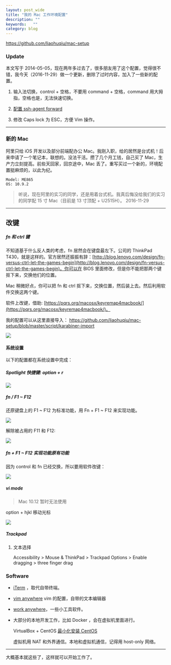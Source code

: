 ```yaml
---
layout: post_wide
title: "我的 Mac 工作环境配置"
description: ""
keywords:   ""
category: blog
---
```


https://github.com/liaohuqiu/mac-setup

### Update

本文写于 2014-05-05，现在两年多过去了，很多朋友用了这个配置，觉得很不错，我今天（2016-11-29）做一个更新，删除了过时内容，加入了一些新的配置。

1. 输入法切换，control + 空格，不要用 command + 空格，command 用大拇指，空格也是，无法快速切换。

2. [配置 ssh-agent forward](https://www.liaohuqiu.net/cn/posts/ssh-agent-forward/)

3. 修改 Caps lock 为 ESC，方便 Vim 操作。

---

### 新的 Mac

阿里只给 iOS 开发以及部分前端配办公 Mac。我刚入职，给的居然是台式机！后来申请了一个笔记本，联想的。没法干活。攒了几个月工钱，自己买了 Mac，生产力立刻提高。前些天回家，回京途中，Mac 丢了。重写买过一个新的，环境配置挺麻烦的，以此为纪。

```
Model: ME865
OS: 10.9.2
```

> 听说，现在阿里的实习的同学，还是用着台式机。我真后悔没给我们的实习的同学配 15 寸 Mac（目前是 13 寸顶配 + U2515H）。 2016-11-29

---

## 改键

##### fn 和 ctrl 键

不知道基于什么反人类的考虑，fn 居然会在键盘最左下。公司的 ThinkPad T430，就是这样的。官方居然还振振有辞：[http://blog.lenovo.com/design/fn-versus-ctrl-let-the-games-begin](http://blog.lenovo.com/design/fn-versus-ctrl-let-the-games-begin)。你可以在 BIOS 里面修改，但是你不能把那两个键抠下来，交换他们的位置。

Mac 稍微好点，你可以把 fn 和 ctrl 抠下来，交换位置，然后装上去。然后利用软件交换这两个键。

软件上改键，借助:  [https://pqrs.org/macosx/keyremap4macbook/](https://pqrs.org/macosx/keyremap4macbook/)。

我的配置可以从这里直接导入： https://github.com/liaohuqiu/mac-setup/blob/master/script/karabiner-import

<img src="//{{ site.s_host }}/mac-setup-keys-fn-ctrl.png"/>

#### 系统设置

以下的配置都在系统设置中完成：

##### Spotlight 快捷键: option + r

<img src="//{{ site.s_host }}/mac-setup-keys-spotlight.png"/>

##### fn / F1 ~ F12

还原键盘上的 F1 ~ F12 为标准功能，用 Fn + F1 ~ F12 来实现功能。

<img src="//{{ site.s_host }}/mac-setup-keys-fn.png"/>

解除被占用的 F11 和 F12:

<img src="//{{ site.s_host }}/mac-setup-keys-f11-f12.png"/>

##### fn + F1 ~ F12 实现功能原有功能

因为 control 和 fn 已经交换，所以要用软件改键：

<img src="//{{ site.s_host }}/mac-setup-keys-fn-f1-f12.png"/>

##### vi mode

> Mac 10.12 暂时无法使用

option + hjkl 移动光标

<img src="//{{ site.s_host }}/mac-setup-keys-vi-mode.png"/>

##### Trackpad

1.  文本选择

    Accessibility > Mouse & ThinkPad > Trackpad Options > Enable dragging > three finger drag

### Software

*   [iTerm](http://www.iterm2.com/) ，取代自带终端。

*   [vim anywhere](https://github.com/liaohuqiu/vim_anywhere) vim 的配置，自带的文本编辑器

*   [work anywhere](https://github.com/liaohuqiu/work-anywhere)，一些小工具软件。

*   大部分的本地开发工作，比如 Docker ，会在虚拟机里面进行。

    VirtualBox + CentOS [最小化安装 CentOS](http://www.liaohuqiu.net/posts/install-lamp-on-minimum-centos/)

    虚拟机用 NAT 和外界通信。本地和虚拟机通信，记得用 host-only 网络。

---

大概基本就这些了，这样就可以开始工作了。
